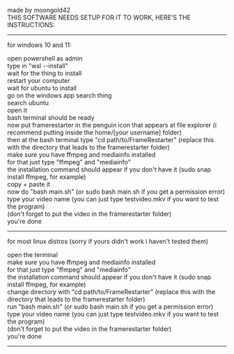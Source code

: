 made by moongold42  
THIS SOFTWARE NEEDS SETUP FOR IT TO WORK, HERE'S THE INSTRUCTIONS:  

------------------------------------------------------------------------------------

for windows 10 and 11:  
  
open powershell as admin  
type in "wsl --install"  
wait for the thing to install  
restart your computer  
wait for ubuntu to install  
go on the windows app search thing  
search ubuntu  
open it  
bash terminal should be ready  
now put framerestarter in the penguin icon that appears at file explorer (i recommend putting inside the home/[your username] folder)  
then at the bash terminal type "cd path/to/FrameRestarter" (replace this with the directory that leads to the framerestarter folder)  
make sure you have ffmpeg and mediainfo installed  
for that just type "ffmpeg" and "mediainfo"  
the installation command should appear if you don't have it (sudo snap install ffmpeg, for example)  
copy + paste it  
now do "bash main.sh" (or sudo bash main.sh if you get a permission error)  
type your video name (you can just type testvideo.mkv if you want to test the program)  
(don't forget to put the video in the framerestarter folder)  
you're done  
  
------------------------------------------------------------------------------------
  
for most linux distros (sorry if yours didn't work i haven't tested them)  
  
open the terminal  
make sure you have ffmpeg and mediainfo installed  
for that just type "ffmpeg" and "mediainfo"  
the installation command should appear if you don't have it (sudo snap install ffmpeg, for example)  
change directory with "cd path/to/FrameRestarter" (replace this with the directory that leads to the framerestarter folder)  
run "bash main.sh" (or sudo bash main.sh if you get a permission error)  
type your video name (you can just type testvideo.mkv if you want to test the program)  
(don't forget to put the video in the framerestarter folder)  
you're done  
  
------------------------------------------------------------------------------------
